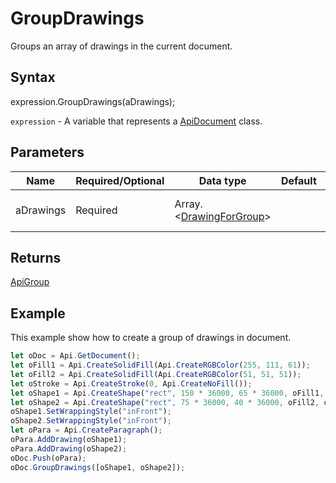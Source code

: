 # GroupDrawings

Groups an array of drawings in the current document.

## Syntax

expression.GroupDrawings(aDrawings);

`expression` - A variable that represents a [ApiDocument](../ApiDocument.md) class.

## Parameters

| **Name** | **Required/Optional** | **Data type** | **Default** | **Description** |
| ------------- | ------------- | ------------- | ------------- | ------------- |
| aDrawings | Required | Array.\<[DrawingForGroup](../../Enumeration/DrawingForGroup.md)> |  | An array of drawings to group. |

## Returns

[ApiGroup](../../ApiGroup/ApiGroup.md)

## Example

This example show how to create a group of drawings in document.

```javascript
let oDoc = Api.GetDocument();
let oFill1 = Api.CreateSolidFill(Api.CreateRGBColor(255, 111, 61));
let oFill2 = Api.CreateSolidFill(Api.CreateRGBColor(51, 51, 51));
let oStroke = Api.CreateStroke(0, Api.CreateNoFill());
let oShape1 = Api.CreateShape("rect", 150 * 36000, 65 * 36000, oFill1, oStroke);
let oShape2 = Api.CreateShape("rect", 75 * 36000, 40 * 36000, oFill2, oStroke);
oShape1.SetWrappingStyle("inFront");
oShape2.SetWrappingStyle("inFront");
let oPara = Api.CreateParagraph();
oPara.AddDrawing(oShape1);
oPara.AddDrawing(oShape2);
oDoc.Push(oPara);
oDoc.GroupDrawings([oShape1, oShape2]);
```
